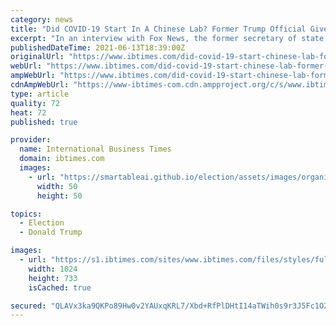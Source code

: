 ```yaml
---
category: news
title: "Did COVID-19 Start In A Chinese Lab? Former Trump Official Gives Bold Answer"
excerpt: "In an interview with Fox News, the former secretary of state said he strongly believed Covid-19 originated from a Chinese lab."
publishedDateTime: 2021-06-13T18:39:00Z
originalUrl: "https://www.ibtimes.com/did-covid-19-start-chinese-lab-former-trump-official-gives-bold-answer-3224681"
webUrl: "https://www.ibtimes.com/did-covid-19-start-chinese-lab-former-trump-official-gives-bold-answer-3224681"
ampWebUrl: "https://www.ibtimes.com/did-covid-19-start-chinese-lab-former-trump-official-gives-bold-answer-3224681?amp=1"
cdnAmpWebUrl: "https://www-ibtimes-com.cdn.ampproject.org/c/s/www.ibtimes.com/did-covid-19-start-chinese-lab-former-trump-official-gives-bold-answer-3224681?amp=1"
type: article
quality: 72
heat: 72
published: true

provider:
  name: International Business Times
  domain: ibtimes.com
  images:
    - url: "https://smartableai.github.io/election/assets/images/organizations/ibtimes.com-50x50.jpg"
      width: 50
      height: 50

topics:
  - Election
  - Donald Trump

images:
  - url: "https://s1.ibtimes.com/sites/www.ibtimes.com/files/styles/full/public/2021/01/19/us-secretary-of-state-mike-pompeo-seen-in-AFP_8Z43FP.jpg"
    width: 1024
    height: 733
    isCached: true

secured: "QLAVx3ka9QKPo89Hw0v2YAUxqKRL7/Xbd+RfPlDHtI14aTWih0s9r3J5Fc1O2cT0UKrxPLJ4t1ABxGvg2Z7P4tTNS82FVKxJGguN4Wu/7MVGmdySaXwr/eEUruGxkeCq4JhysMu4cZ5ZRMiEYlLAofQNZX4TNBnM+3x3Hu4t1aUXPvNYDfowjDBPFL8eEzb+l+nNYOSkd7AAUt2GTLwrV6UYBTecimRhEz3w50mWSfGmsSaX7p2Y6MEmd+Fju5cCW9FKdYkKfLk7DVPLO7RCH7psyZI7fsdlSvfFKGxXJkR1Otx5pqkORkq7fIfT/S6jnEZTudXUsS55gWwDYwdfD3AuRHbkixxwALpT18wQZQI=;AaNj32f7Wob5AfvIb1yX2w=="
---
```


